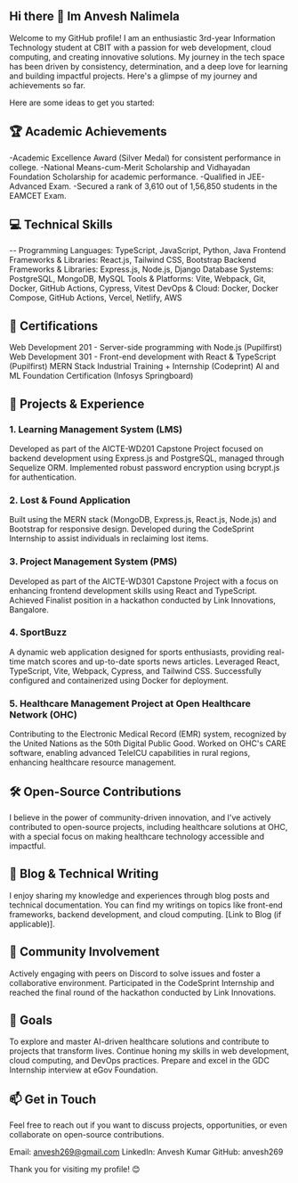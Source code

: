 ## Hi there 👋 Im Anvesh Nalimela


Welcome to my GitHub profile! I am an enthusiastic 3rd-year Information Technology student at CBIT with a passion for web development, cloud computing, and creating innovative solutions. My journey in the tech space has been driven by consistency, determination, and a deep love for learning and building impactful projects. Here's a glimpse of my journey and achievements so far.

Here are some ideas to get you started:
## 🏆 Academic Achievements
-Academic Excellence Award (Silver Medal) for consistent performance in college.
-National Means-cum-Merit Scholarship and Vidhayadan Foundation Scholarship for academic performance.
-Qualified in JEE-Advanced Exam.
-Secured a rank of 3,610 out of 1,56,850 students in the EAMCET Exam.
## 💻 Technical Skills
-- Programming Languages: TypeScript, JavaScript, Python, Java
Frontend Frameworks & Libraries: React.js, Tailwind CSS, Bootstrap
Backend Frameworks & Libraries: Express.js, Node.js, Django
Database Systems: PostgreSQL, MongoDB, MySQL
Tools & Platforms: Vite, Webpack, Git, Docker, GitHub Actions, Cypress, Vitest
DevOps & Cloud: Docker, Docker Compose, GitHub Actions, Vercel, Netlify, AWS

## 🌟 Certifications
Web Development 201 - Server-side programming with Node.js (Pupilfirst)
Web Development 301 - Front-end development with React & TypeScript (Pupilfirst)
MERN Stack Industrial Training + Internship (Codeprint)
AI and ML Foundation Certification (Infosys Springboard)
## 🚀 Projects & Experience
### 1. Learning Management System (LMS)
Developed as part of the AICTE-WD201 Capstone Project focused on backend development using Express.js and PostgreSQL, managed through Sequelize ORM.
Implemented robust password encryption using bcrypt.js for authentication.
### 2. Lost & Found Application
Built using the MERN stack (MongoDB, Express.js, React.js, Node.js) and Bootstrap for responsive design.
Developed during the CodeSprint Internship to assist individuals in reclaiming lost items.
### 3. Project Management System (PMS)
Developed as part of the AICTE-WD301 Capstone Project with a focus on enhancing frontend development skills using React and TypeScript.
Achieved Finalist position in a hackathon conducted by Link Innovations, Bangalore.
### 4. SportBuzz
A dynamic web application designed for sports enthusiasts, providing real-time match scores and up-to-date sports news articles.
Leveraged React, TypeScript, Vite, Webpack, Cypress, and Tailwind CSS.
Successfully configured and containerized using Docker for deployment.
### 5. Healthcare Management Project at Open Healthcare Network (OHC)
Contributing to the Electronic Medical Record (EMR) system, recognized by the United Nations as the 50th Digital Public Good.
Worked on OHC's CARE software, enabling advanced TeleICU capabilities in rural regions, enhancing healthcare resource management.
## 🛠️ Open-Source Contributions
I believe in the power of community-driven innovation, and I've actively contributed to open-source projects, including healthcare solutions at OHC, with a special focus on making healthcare technology accessible and impactful.

## 📝 Blog & Technical Writing
I enjoy sharing my knowledge and experiences through blog posts and technical documentation. You can find my writings on topics like front-end frameworks, backend development, and cloud computing. [Link to Blog (if applicable)].

## 🤝 Community Involvement
Actively engaging with peers on Discord to solve issues and foster a collaborative environment.
Participated in the CodeSprint Internship and reached the final round of the hackathon conducted by Link Innovations.
## 🎯 Goals
To explore and master AI-driven healthcare solutions and contribute to projects that transform lives.
Continue honing my skills in web development, cloud computing, and DevOps practices.
Prepare and excel in the GDC Internship interview at eGov Foundation.
## 📫 Get in Touch
Feel free to reach out if you want to discuss projects, opportunities, or even collaborate on open-source contributions.

Email: anvesh269@gmail.com
LinkedIn: Anvesh Kumar
GitHub: anvesh269

Thank you for visiting my profile! 😊
